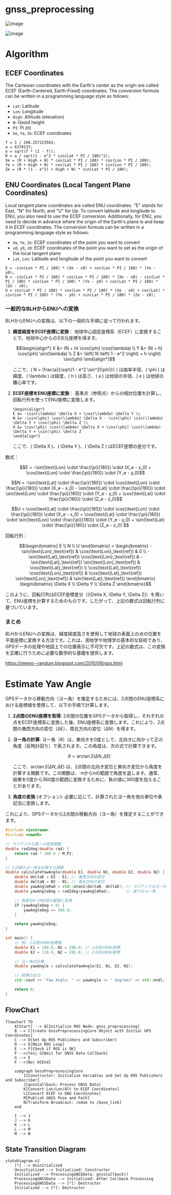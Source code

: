 <script type="text/javascript" async src="https://cdnjs.cloudflare.com/ajax/libs/mathjax/2.7.7/MathJax.js?config=TeX-MML-AM_CHTML">
</script>
<script type="text/x-mathjax-config">
 MathJax.Hub.Config({
 tex2jax: {
 inlineMath: [['$', '$'] ],
 displayMath: [ ['$$','$$'], ["\\[","\\]"] ]
 }
 });
</script>

# gnss_preprocessing

![image](https://github.com/Arcanain/gnss_preprocessing/assets/52307432/4c48a288-4dc6-44d8-b03e-6482577bbfa8)

![image](https://github.com/Arcanain/gnss_preprocessing/assets/52307432/33e85a3d-7d6e-4d6e-bf28-0ee3e07f4d26)

# Algorithm

## ECEF Coordinates

The Cartesian coordinates with the Earth's center as the origin are called ECEF (Earth-Centered, Earth-Fixed) coordinates. The conversion formula can be written in a programming language style as follows:

- `Lat`: Latitude
- `Lon`: Longitude
- `High`: Altitude (elevation)
- `N`: Geoid height
- `PI`: Pi (π)
- `Xe`, `Ye`, `Ze`: ECEF coordinates

```plaintext
f = 1 / 298.257223563;
a = 6378137;
e = sqrt(f * (2 - f));
R = a / sqrt(1 - e^2 * sin(Lat * PI / 180)^2);
Xe = (R + High + N) * cos(Lat * PI / 180) * cos(Lon * PI / 180);
Ye = (R + High + N) * cos(Lat * PI / 180) * sin(Lon * PI / 180);
Ze = (R * (1 - e^2) + High + N) * sin(Lat * PI / 180);
```

## ENU Coordinates (Local Tangent Plane Coordinates)

Local tangent plane coordinates are called ENU coordinates. "E" stands for East, "N" for North, and "U" for Up. To convert latitude and longitude to ENU, you also need to use the ECEF conversion. Additionally, for ENU, you need to decide in advance where the origin of the Earth's plane is and keep it in ECEF coordinates. The conversion formula can be written in a programming language style as follows:

- `Xe`, `Ye`, `Ze`: ECEF coordinates of the point you want to convert
- `x0`, `y0`, `z0`: ECEF coordinates of the point you want to set as the origin of the local tangent plane
- `Lat`, `Lon`: Latitude and longitude of the point you want to convert

```plaintext
E = -sin(Lon * PI / 180) * (Xe - x0) + cos(Lon * PI / 180) * (Ye - y0);
N = -sin(Lat * PI / 180) * cos(Lon * PI / 180) * (Xe - x0) - sin(Lat * PI / 180) * sin(Lon * PI / 180) * (Ye - y0) + cos(Lat * PI / 180) * (Ze - z0);
U = cos(Lat * PI / 180) * cos(Lon * PI / 180) * (Xe - x0) + cos(Lat) * sin(Lon * PI / 180) * (Ye - y0) + sin(Lat * PI / 180) * (Ze - z0);
```

### 一般的なBLHからENUへの変換

BLHからENUへの変換は、以下の一般的な手順に従って行われます。

1. **緯度経度をECEF座標に変換**：
   地球中心固定座標系（ECEF）に変換することで、地球中心からの3次元座標を得ます。
   
   ```math
   \begin{align*}
   X &= (N + h) \cos(\phi) \cos(\lambda) \\
   Y &= (N + h) \cos(\phi) \sin(\lambda) \\
   Z &= \left( N \left( 1 - e^2 \right) + h \right) \sin(\phi)
   \end{align*}
   ```
   ここで、\( N = \frac{a}{\sqrt{1 - e^2 \sin^2(\phi)}} \) は曲率半径、\( \phi \) は緯度、\( \lambda \) は経度、\( h \) は高さ、\( a \) は地球の半径、\( e \) は地球の離心率です。
   
3. **ECEF座標をENU座標に変換**：
   基準点（参照点）からの相対位置を計算し、回転行列を使ってENU座標に変換します。
   ```masth
   \begin{align*}
   E &= -\sin(\lambda) \Delta X + \cos(\lambda) \Delta Y \\
   N &= -\sin(\phi) \cos(\lambda) \Delta X - \sin(\phi) \sin(\lambda) \Delta Y + \cos(\phi) \Delta Z \\
   U &= \cos(\phi) \cos(\lambda) \Delta X + \cos(\phi) \sin(\lambda) \Delta Y + \sin(\phi) \Delta Z
   \end{align*}
   ```
   ここで、\( \Delta X \)、\( \Delta Y \)、\( \Delta Z \) はECEF座標の差分です。

数式：
```math
E = -\sin(\text{Lon} \cdot \frac{\pi}{180}) \cdot (X_e - x_0) + \cos(\text{Lon} \cdot \frac{\pi}{180}) \cdot (Y_e - y_0)
```
```math
N = -\sin(\text{Lat} \cdot \frac{\pi}{180}) \cdot \cos(\text{Lon} \cdot \frac{\pi}{180}) \cdot (X_e - x_0) - \sin(\text{Lat} \cdot \frac{\pi}{180}) \cdot \sin(\text{Lon} \cdot \frac{\pi}{180}) \cdot (Y_e - y_0) + \cos(\text{Lat} \cdot \frac{\pi}{180}) \cdot (Z_e - z_0)
```
```math
U = \cos(\text{Lat} \cdot \frac{\pi}{180}) \cdot \cos(\text{Lon} \cdot \frac{\pi}{180}) \cdot (X_e - x_0) + \cos(\text{Lat} \cdot \frac{\pi}{180}) \cdot \sin(\text{Lon} \cdot \frac{\pi}{180}) \cdot (Y_e - y_0) + \sin(\text{Lat} \cdot \frac{\pi}{180}) \cdot (Z_e - z_0) 
```

回転行列：

```math
\begin{bmatrix}
E \\
N \\
U
\end{bmatrix}
=
\begin{bmatrix}
-\sin(\text{Lon}_\text{ref}) & \cos(\text{Lon}_\text{ref}) & 0 \\
-\sin(\text{Lat}_\text{ref}) \cos(\text{Lon}_\text{ref}) & -\sin(\text{Lat}_\text{ref}) \sin(\text{Lon}_\text{ref}) & \cos(\text{Lat}_\text{ref}) \\
\cos(\text{Lat}_\text{ref}) \cos(\text{Lon}_\text{ref}) & \cos(\text{Lat}_\text{ref}) \sin(\text{Lon}_\text{ref}) & \sin(\text{Lat}_\text{ref})
\end{bmatrix}
\begin{bmatrix}
\Delta X \\
\Delta Y \\
\Delta Z
\end{bmatrix}
```

このように、回転行列はECEF座標差分（\(\Delta X, \Delta Y, \Delta Z\)）を用いて、ENU座標を計算するためのものです。したがって、上記の数式は回転行列に基づいています。

### まとめ

BLHからENUへの変換は、緯度経度高さを使用して地球の表面上の点の位置を平面座標に変換する方法です。これは、測地学や地理学の基本的な技術であり、GPSデータの処理や地図上での位置表示に不可欠です。上記の数式は、この変換を正確に行うために必要な数学的な基礎を提供します。


https://memo--randum.blogspot.com/2010/06/gps.html

# Estimate Yaw Angle

GPSデータから移動方向（ヨー角）を推定するためには、2点間のENU座標系における座標値を使用して、以下の手順で計算します。

1. **2点間のENU座標を取得**: 2点間の位置をGPSデータから取得し、それぞれの点をECEF座標系に変換した後、ENU座標系に変換します。これにより、2点間の東西方向の変位（ΔE）、南北方向の変位（ΔN）を得ます。

2. **ヨー角の計算**: ヨー角（θ）は、東向きを0度として、北向きに向かって正の角度（反時計回り）で表されます。この角度は、次の式で計算できます。

   $$
   \theta = \arctan2(\Delta N, \Delta E)
   $$

   ここで、$\arctan2(\Delta N, \Delta E)$ は、2点間の北向き変位と東向き変位から角度を計算する関数です。この関数は、-πからπの範囲で角度を返します。通常、結果を0度から360度の範囲に変換するために、負の値に360度を加えることがあります。

3. **角度の変換** (オプション): 必要に応じて、計算されたヨー角を他の単位や表記法に変換します。

これにより、GPSデータから2点間の移動方向（ヨー角）を推定することができます。

```cpp
#include <iostream>
#include <cmath>

// ラジアンから度への変換関数
double rad2deg(double rad) {
    return rad * 180.0 / M_PI;
}

// 2点間のヨー角を計算する関数
double calculateYawAngle(double E1, double N1, double E2, double N2) {
    double deltaE = E2 - E1; // 東西方向の変位
    double deltaN = N2 - N1; // 南北方向の変位
    double yawAngleRad = std::atan2(deltaN, deltaE); // ラジアンでのヨー角
    double yawAngleDeg = rad2deg(yawAngleRad);       // 度でのヨー角

    // 角度を0～360度の範囲に変換
    if (yawAngleDeg < 0) {
        yawAngleDeg += 360.0;
    }

    return yawAngleDeg;
}

int main() {
    // 例: 2点間のENU座標値
    double E1 = 100.0, N1 = 200.0; // 1点目のENU座標
    double E2 = 110.0, N2 = 205.0; // 2点目のENU座標

    // ヨー角の計算
    double yawAngle = calculateYawAngle(E1, N1, E2, N2);

    // 結果の出力
    std::cout << "Yaw Angle: " << yawAngle << " degrees" << std::endl;

    return 0;
}
```

## FlowChart

```mermaid
flowchart TD
    A[Start] --> B[Initialize ROS Node: gnss_preprocessing]
    B --> C[Create GnssPreprocessingCore Object with Initial GPS Coordinates]
    C --> D[Set Up ROS Publishers and Subscriber]
    D --> E[Main ROS Loop]
    E --> F[Check if ROS is OK]
    F -->|Yes| G[Wait for GNSS Data Callback]
    G --> E
    F -->|No| H[End]

    subgraph GnssPreprocessingCore
        I[Constructor: Initialize Variables and Set Up ROS Publishers and Subscriber]
        J[gnssCallback: Process GNSS Data]
        K[Convert Lat/Lon/Alt to ECEF Coordinates]
        L[Convert ECEF to ENU Coordinates]
        M[Publish GNSS Pose and Path]
        N[Transform Broadcast: /odom to /base_link]
    end

    I --> J
    J --> K
    K --> L
    L --> M
    M --> N

```

## State Transition Diagram

```mermaid
stateDiagram-v2
    [*] --> Uninitialized
    Uninitialized --> Initialized: Constructor
    Initialized --> ProcessingGNSSData: gnssCallback()
    ProcessingGNSSData --> Initialized: After Callback Processing
    ProcessingGNSSData --> [*]: Destructor
    Initialized --> [*]: Destructor
```
